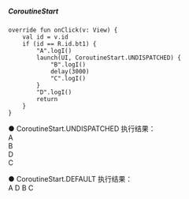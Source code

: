 #####  CoroutineStart  
```
override fun onClick(v: View) {
	val id = v.id
	if (id == R.id.bt1) {
		"A".logI()
		launch(UI, CoroutineStart.UNDISPATCHED) {
			"B".logI()
			delay(3000)
			"C".logI()
		}
		"D".logI()
		return
	}
}
```
● CoroutineStart.UNDISPATCHED  执行结果：  
A  
B  
D  
C  

● CoroutineStart.DEFAULT  执行结果：  
A
D
B
C
